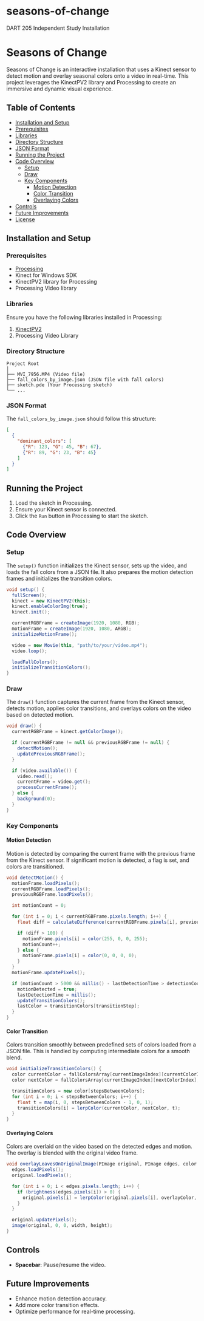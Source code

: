 # seasons-of-change
DART 205 Independent Study Installation
# Seasons of Change

Seasons of Change is an interactive installation that uses a Kinect sensor to detect motion and overlay seasonal colors onto a video in real-time. This project leverages the KinectPV2 library and Processing to create an immersive and dynamic visual experience.

## Table of Contents

- [Installation and Setup](#installation-and-setup)
- [Prerequisites](#prerequisites)
- [Libraries](#libraries)
- [Directory Structure](#directory-structure)
- [JSON Format](#json-format)
- [Running the Project](#running-the-project)
- [Code Overview](#code-overview)
  - [Setup](#setup)
  - [Draw](#draw)
  - [Key Components](#key-components)
    - [Motion Detection](#motion-detection)
    - [Color Transition](#color-transition)
    - [Overlaying Colors](#overlaying-colors)
- [Controls](#controls)
- [Future Improvements](#future-improvements)
- [License](#license)

## Installation and Setup

### Prerequisites

- [Processing](https://processing.org/download/)
- Kinect for Windows SDK
- KinectPV2 library for Processing
- Processing Video library

### Libraries

Ensure you have the following libraries installed in Processing:

1. [KinectPV2](https://github.com/ThomasLengeling/KinectPV2)
2. Processing Video Library

### Directory Structure

```
Project Root
│
├── MVI_7956.MP4 (Video file)
├── fall_colors_by_image.json (JSON file with fall colors)
├── sketch.pde (Your Processing sketch)
└── ...
```

### JSON Format

The `fall_colors_by_image.json` should follow this structure:

```json
[
  {
    "dominant_colors": [
      {"R": 123, "G": 45, "B": 67},
      {"R": 89, "G": 23, "B": 45}
    ]
  }
]
```

## Running the Project

1. Load the sketch in Processing.
2. Ensure your Kinect sensor is connected.
3. Click the `Run` button in Processing to start the sketch.

## Code Overview

### Setup

The `setup()` function initializes the Kinect sensor, sets up the video, and loads the fall colors from a JSON file. It also prepares the motion detection frames and initializes the transition colors.

```java
void setup() {
  fullScreen();
  kinect = new KinectPV2(this);
  kinect.enableColorImg(true);
  kinect.init();

  currentRGBFrame = createImage(1920, 1080, RGB);
  motionFrame = createImage(1920, 1080, ARGB);
  initializeMotionFrame();

  video = new Movie(this, "path/to/your/video.mp4");
  video.loop();

  loadFallColors();
  initializeTransitionColors();
}
```

### Draw

The `draw()` function captures the current frame from the Kinect sensor, detects motion, applies color transitions, and overlays colors on the video based on detected motion.

```java
void draw() {
  currentRGBFrame = kinect.getColorImage();

  if (currentRGBFrame != null && previousRGBFrame != null) {
    detectMotion();
    updatePreviousRGBFrame();
  }

  if (video.available()) {
    video.read();
    currentFrame = video.get();
    processCurrentFrame();
  } else {
    background(0);
  }
}
```

### Key Components

#### Motion Detection

Motion is detected by comparing the current frame with the previous frame from the Kinect sensor. If significant motion is detected, a flag is set, and colors are transitioned.

```java
void detectMotion() {
  motionFrame.loadPixels();
  currentRGBFrame.loadPixels();
  previousRGBFrame.loadPixels();

  int motionCount = 0;

  for (int i = 0; i < currentRGBFrame.pixels.length; i++) {
    float diff = calculateDifference(currentRGBFrame.pixels[i], previousRGBFrame.pixels[i]);

    if (diff > 100) {
      motionFrame.pixels[i] = color(255, 0, 0, 255);
      motionCount++;
    } else {
      motionFrame.pixels[i] = color(0, 0, 0, 0);
    }
  }
  motionFrame.updatePixels();

  if (motionCount > 5000 && millis() - lastDetectionTime > detectionCooldown) {
    motionDetected = true;
    lastDetectionTime = millis();
    updateTransitionColors();
    lastColor = transitionColors[transitionStep];
  }
}
```

#### Color Transition

Colors transition smoothly between predefined sets of colors loaded from a JSON file. This is handled by computing intermediate colors for a smooth blend.

```java
void initializeTransitionColors() {
  color currentColor = fallColorsArray[currentImageIndex][currentColorIndex];
  color nextColor = fallColorsArray[currentImageIndex][nextColorIndex];

  transitionColors = new color[stepsBetweenColors];
  for (int i = 0; i < stepsBetweenColors; i++) {
    float t = map(i, 0, stepsBetweenColors - 1, 0, 1);
    transitionColors[i] = lerpColor(currentColor, nextColor, t);
  }
}
```

#### Overlaying Colors

Colors are overlaid on the video based on the detected edges and motion. The overlay is blended with the original video frame.

```java
void overlayLeavesOnOriginalImage(PImage original, PImage edges, color overlayColor) {
  edges.loadPixels();
  original.loadPixels();

  for (int i = 0; i < edges.pixels.length; i++) {
    if (brightness(edges.pixels[i]) > 0) {
      original.pixels[i] = lerpColor(original.pixels[i], overlayColor, 0.8);
    }
  }

  original.updatePixels();
  image(original, 0, 0, width, height);
}
```

## Controls

- **Spacebar**: Pause/resume the video.

## Future Improvements

- Enhance motion detection accuracy.
- Add more color transition effects.
- Optimize performance for real-time processing.
